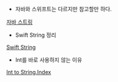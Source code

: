 - 자바와 스위프트는 다르지만 참고할만 하다.

[자바 스트링](http://gbsb.tistory.com/20)

- Swift String 정리

[Swift String](https://hcn1519.github.io/articles/2017-07/swift_Str)

- Int를 바로 사용하지 않는 이유

[Int to String.Index](https://stackoverflow.com/questions/39676939/how-does-string-index-work-in-swift/39676940)